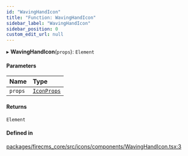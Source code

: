 ```yaml
---
id: "WavingHandIcon"
title: "Function: WavingHandIcon"
sidebar_label: "WavingHandIcon"
sidebar_position: 0
custom_edit_url: null
---
```


▸ **WavingHandIcon**(`props`): `Element`

#### Parameters

| Name | Type |
| :------ | :------ |
| `props` | [`IconProps`](../types/IconProps.md) |

#### Returns

`Element`

#### Defined in

[packages/firecms_core/src/icons/components/WavingHandIcon.tsx:3](https://github.com/FireCMSco/firecms/blob/d45f3739/packages/firecms_core/src/icons/components/WavingHandIcon.tsx#L3)
